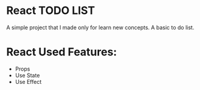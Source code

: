 # React TODO LIST

A simple project that I made only for learn new concepts. A basic to do list.

# React Used Features:

- Props
- Use State
- Use Effect

